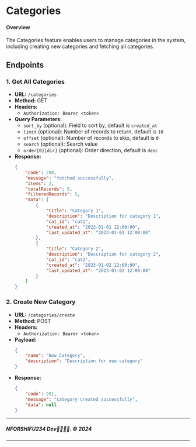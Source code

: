 # Categories

#### Overview

The Categories feature enables users to manage categories in the system, including creating new categories and fetching all categories.

## Endpoints

### 1. Get All Categories
- **URL:** `/categories`
- **Method:** GET
- **Headers:**
  - `Authorization: Bearer <token>`
- **Query Parameters:**
  - `sort_by` (optional): Field to sort by, default is `created_at`
  - `limit` (optional): Number of records to return, default is `10`
  - `offset` (optional): Number of records to skip, default is `0`
  - `search` (optional): Search value
  - `order[0][dir]` (optional): Order direction, default is `desc`
- **Response:**
    ```json
    {
        "code": 200,
        "message": "fetched successfully",
        "items": 2,
        "totalRecords": 5,
        "filteredRecords": 5,
        "data": [
            {
                "title": "Category 1",
                "description": "Description for category 1",
                "cat_id": "cat1",
                "created_at": "2023-01-01 12:00:00",
                "last_updated_at": "2023-01-01 12:00:00"
            },
            {
                "title": "Category 2",
                "description": "Description for category 2",
                "cat_id": "cat2",
                "created_at": "2023-01-02 12:00:00",
                "last_updated_at": "2023-01-02 12:00:00"
            }
        ]
    }
    ```

### 2. Create New Category
- **URL:** `/categories/create`
- **Method:** POST
- **Headers:**
  - `Authorization: Bearer <token>`
- **Payload:**
    ```json
    {
        "name": "New Category",
        "description": "Description for new category"
    }
    ```
- **Response:**
    ```json
    {
        "code": 201,
        "message": "category created successfully",
        "data": null
    }
    ```

---

##### NFORSHIFU234 Dev👨🏾‍💻🖤. &copy; 2024

---